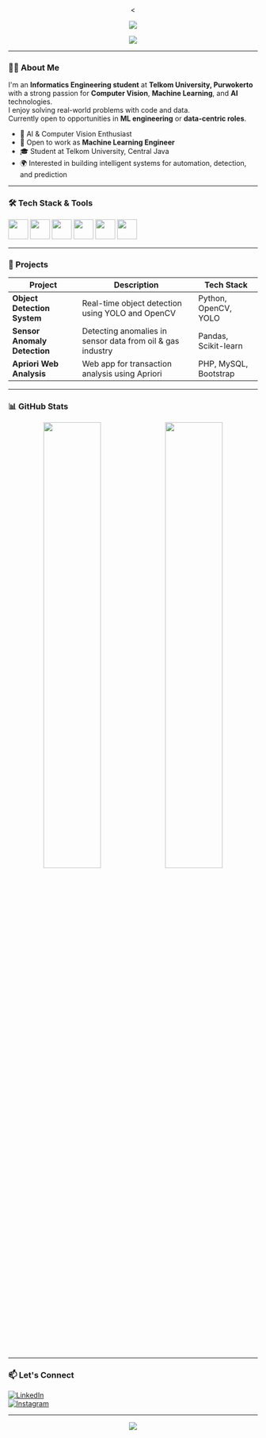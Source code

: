 <!-- 🌊 Banner Header -->
<p align="center">
  <<p align="center">
  <img src="https://readme-typing-svg.demolab.com?font=Fira+Code&size=24&pause=1000&color=3BF7FF&center=true&vCenter=true&width=800&lines=Hi+I'm+Raditya+Prama;Informatics+Engineering+Student+at+Telkom+University;Computer+Vision+%7C+ML+%7C+AI+Enthusiast;Open+to+Machine+Learning+Roles" />
</p>

<!-- 👋 Intro Typing Animation -->
<p align="center">
  <img src="https://readme-typing-svg.demolab.com?font=Fira+Code&size=24&pause=1000&color=3BF7FF&center=true&vCenter=true&width=800&lines=Hi+I'm+Raditya+Prama;Informatics+Engineering+Student;Computer+Vision+%7C+ML+%7C+AI+Enthusiast;Open+to+Machine+Learning+Roles" />
</p>

---

### 👨‍💻 About Me

I'm an **Informatics Engineering student** at **Telkom University, Purwokerto**  
with a strong passion for **Computer Vision**, **Machine Learning**, and **AI** technologies.  
I enjoy solving real-world problems with code and data.  
Currently open to opportunities in **ML engineering** or **data-centric roles**.

- 🧠 AI & Computer Vision Enthusiast  
- 💼 Open to work as **Machine Learning Engineer**  
- 🎓 Student at Telkom University, Central Java  
- 🌍 Interested in building intelligent systems for automation, detection, and prediction  

---

### 🛠️ Tech Stack & Tools

<p>
  <img height="40" src="https://cdn.jsdelivr.net/gh/devicons/devicon/icons/python/python-original.svg" />
  <img height="40" src="https://cdn.jsdelivr.net/gh/devicons/devicon/icons/opencv/opencv-original.svg" />
  <img height="40" src="https://cdn.jsdelivr.net/gh/devicons/devicon/icons/tensorflow/tensorflow-original.svg" />
  <img height="40" src="https://cdn.jsdelivr.net/gh/devicons/devicon/icons/pytorch/pytorch-original.svg" />
  <img height="40" src="https://cdn.jsdelivr.net/gh/devicons/devicon/icons/git/git-original.svg" />
  <img height="40" src="https://cdn.jsdelivr.net/gh/devicons/devicon/icons/linux/linux-original.svg" />
</p>

---

### 🧪 Projects

| Project | Description | Tech Stack |
|--------|-------------|------------|
| **Object Detection System** | Real-time object detection using YOLO and OpenCV | Python, OpenCV, YOLO |
| **Sensor Anomaly Detection** | Detecting anomalies in sensor data from oil & gas industry | Pandas, Scikit-learn |
| **Apriori Web Analysis** | Web app for transaction analysis using Apriori | PHP, MySQL, Bootstrap |

---

### 📊 GitHub Stats

<p align="center">
  <img width="48%" src="https://github-readme-stats.vercel.app/api?username=Radityaprama&show_icons=true&theme=tokyonight" />
  <img width="48%" src="https://github-readme-streak-stats.herokuapp.com/?user=Radityaprama&theme=tokyonight" />
</p>

---

### 📫 Let's Connect

[![LinkedIn](https://img.shields.io/badge/LinkedIn-%230077B5?style=for-the-badge&logo=linkedin&logoColor=white)](https://linkedin.com/in/raditya-prama-699aa4284)  
[![Instagram](https://img.shields.io/badge/Instagram-%23E4405F?style=for-the-badge&logo=instagram&logoColor=white)](https://instagram.com/prama.rdtya)

---

<p align="center">
  <img src="https://capsule-render.vercel.app/api?type=waving&color=0:0f2027,100:2c5364&height=120&section=footer"/>
</p>
